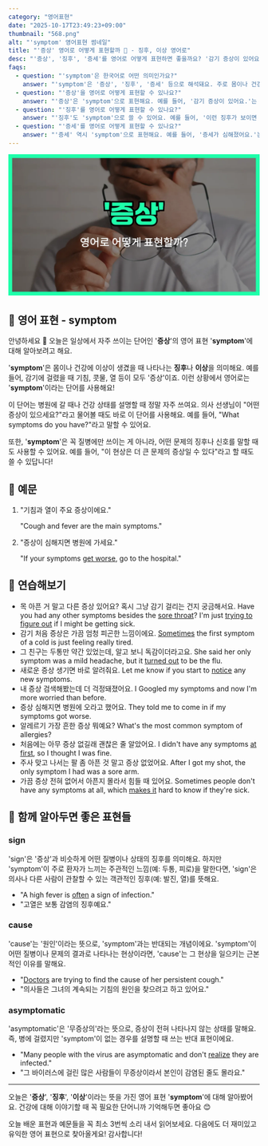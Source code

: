```yaml
---
category: "영어표현"
date: "2025-10-17T23:49:23+09:00"
thumbnail: "568.png"
alt: "'symptom' 영어표현 썸네일"
title: "'증상' 영어로 어떻게 표현할까 🤒 - 징후, 이상 영어로"
desc: "'증상', '징후', '증세'를 영어로 어떻게 표현하면 좋을까요? '감기 증상이 있어요.', '이런 증상이 나타나요.' 등을 영어로 표현하는 법을 배워봅시다. 다양한 예문을 통해서 연습하고 본인의 표현으로 만들어 보세요."
faqs: 
  - question: "'symptom'은 한국어로 어떤 의미인가요?"
    answer: "'symptom'은 '증상', '징후', '증세' 등으로 해석돼요. 주로 몸이나 건강에 이상이 있을 때 나타나는 현상을 말해요."
  - question: "'증상'을 영어로 어떻게 표현할 수 있나요?"
    answer: "'증상'은 'symptom'으로 표현해요. 예를 들어, '감기 증상이 있어요.'는 'I have cold symptoms.'라고 해요."
  - question: "'징후'를 영어로 어떻게 표현할 수 있나요?"
    answer: "'징후'도 'symptom'으로 쓸 수 있어요. 예를 들어, '이런 징후가 보이면 병원에 가세요.'는 'If you see these symptoms, go to the hospital.'라고 해요."
  - question: "'증세'를 영어로 어떻게 표현할 수 있나요?"
    answer: "'증세' 역시 'symptom'으로 표현해요. 예를 들어, '증세가 심해졌어요.'는 'The symptoms got worse.'라고 말해요."
---
```


!['symptom' 영어표현](./568.png)

## 🌟 영어 표현 - symptom

안녕하세요 👋 오늘은 일상에서 자주 쓰이는 단어인 '**증상**'의 영어 표현 '**symptom**'에 대해 알아보려고 해요.

'**symptom**'은 몸이나 건강에 이상이 생겼을 때 나타나는 **징후**나 **이상**을 의미해요. 예를 들어, 감기에 걸렸을 때 기침, 콧물, 열 등이 모두 '증상'이죠. 이런 상황에서 영어로는 '**symptom**'이라는 단어를 사용해요!

이 단어는 병원에 갈 때나 건강 상태를 설명할 때 정말 자주 쓰여요. 의사 선생님이 "어떤 증상이 있으세요?"라고 물어볼 때도 바로 이 단어를 사용해요. 예를 들어, "What symptoms do you have?"라고 말할 수 있어요.

또한, '**symptom**'은 꼭 질병에만 쓰이는 게 아니라, 어떤 문제의 징후나 신호를 말할 때도 사용할 수 있어요. 예를 들어, "이 현상은 더 큰 문제의 증상일 수 있다"라고 할 때도 쓸 수 있답니다!

## 📖 예문

1. "기침과 열이 주요 증상이에요."

   "Cough and fever are the main symptoms."

2. "증상이 심해지면 병원에 가세요."

   "If your symptoms [get worse](/blog/in-english/234.get-worse/), go to the hospital."



## 💬 연습해보기

<ul data-interactive-list>

  <li data-interactive-item>
    <span data-toggler>목 아픈 거 말고 다른 증상 있어요? 혹시 그냥 감기 걸리는 건지 궁금해서요.</span>
    <span data-answer>Have you had any other symptoms besides the <a href="/blog/in-english/077.sore-throat/">sore throat</a>? I'm just <a href="/blog/in-english/117.try-to/">trying to</a> <a href="/blog/in-english/170.figure-out/">figure out</a> if I might be getting sick.</span>
  </li>

  <li data-interactive-item>
    <span data-toggler>감기 처음 증상은 가끔 엄청 피곤한 느낌이에요.</span>
    <span data-answer><a href="/blog/in-english/270.sometimes/">Sometimes</a> the first symptom of a cold is just feeling really tired.</span>
  </li>

  <li data-interactive-item>
    <span data-toggler>그 친구는 두통만 약간 있었는데, 알고 보니 독감이더라고요.</span>
    <span data-answer>She said her only symptom was a mild headache, but it <a href="/blog/vocab-1/038.turn-out/">turned out</a> to be the flu.</span>
  </li>

  <li data-interactive-item>
    <span data-toggler>새로운 증상 생기면 바로 알려줘요.</span>
    <span data-answer>Let me know if you start to <a href="/blog/in-english/061.notice/">notice</a> any new symptoms.</span>
  </li>

  <li data-interactive-item>
    <span data-toggler>내 증상 검색해봤는데 더 걱정돼졌어요.</span>
    <span data-answer>I Googled my symptoms and now I'm more worried than before.</span>
  </li>

  <li data-interactive-item>
    <span data-toggler>증상 심해지면 병원에 오라고 했어요.</span>
    <span data-answer>They told me to come in if my symptoms got worse.</span>
  </li>

  <li data-interactive-item>
    <span data-toggler>알레르기 가장 흔한 증상 뭐예요?</span>
    <span data-answer>What's the most common symptom of allergies?</span>
  </li>

  <li data-interactive-item>
    <span data-toggler>처음에는 아무 증상 없길래 괜찮은 줄 알았어요.</span>
    <span data-answer>I didn't have any symptoms <a href="/blog/in-english/184.at-first/">at first</a>, so I thought I was fine.</span>
  </li>

  <li data-interactive-item>
    <span data-toggler>주사 맞고 나서는 팔 좀 아픈 것 말고 증상 없었어요.</span>
    <span data-answer>After I got my shot, the only symptom I had was a sore arm.</span>
  </li>

  <li data-interactive-item>
    <span data-toggler>가끔 증상 전혀 없어서 아픈지 몰라서 힘들 때 있어요.</span>
    <span data-answer>Sometimes people don't have any symptoms at all, which <a href="/blog/in-english/244.make-it/">makes it</a> hard to know if they're sick.</span>
  </li>

</ul>

## 🤝 함께 알아두면 좋은 표현들

### sign

'sign'은 '증상'과 비슷하게 어떤 질병이나 상태의 징후를 의미해요. 하지만 'symptom'이 주로 환자가 느끼는 주관적인 느낌(예: 두통, 피로)을 말한다면, 'sign'은 의사나 다른 사람이 관찰할 수 있는 객관적인 징후(예: 발진, 열)를 뜻해요.

- "A high fever is [often](/blog/in-english/326.often/) a sign of infection."
- "고열은 보통 감염의 징후예요."

### cause

'cause'는 '원인'이라는 뜻으로, 'symptom'과는 반대되는 개념이에요. 'symptom'이 어떤 질병이나 문제의 결과로 나타나는 현상이라면, 'cause'는 그 현상을 일으키는 근본적인 이유를 말해요.

- "[Doctors](/blog/in-english/563.doctor/) are trying to find the cause of her persistent cough."
- "의사들은 그녀의 계속되는 기침의 원인을 찾으려고 하고 있어요."

### asymptomatic

'asymptomatic'은 '무증상의'라는 뜻으로, 증상이 전혀 나타나지 않는 상태를 말해요. 즉, 병에 걸렸지만 'symptom'이 없는 경우를 설명할 때 쓰는 반대 표현이에요.

- "Many people with the virus are asymptomatic and don't [realize](/blog/in-english/166.realize/) they are infected."
- "그 바이러스에 걸린 많은 사람들이 무증상이라서 본인이 감염된 줄도 몰라요."

---

오늘은 '**증상**', '**징후**', '**이상**'이라는 뜻을 가진 영어 표현 '**symptom**'에 대해 알아봤어요. 건강에 대해 이야기할 때 꼭 필요한 단어니까 기억해두면 좋아요 😊

오늘 배운 표현과 예문들을 꼭 최소 3번씩 소리 내서 읽어보세요. 다음에도 더 재미있고 유익한 영어 표현으로 찾아올게요! 감사합니다!


